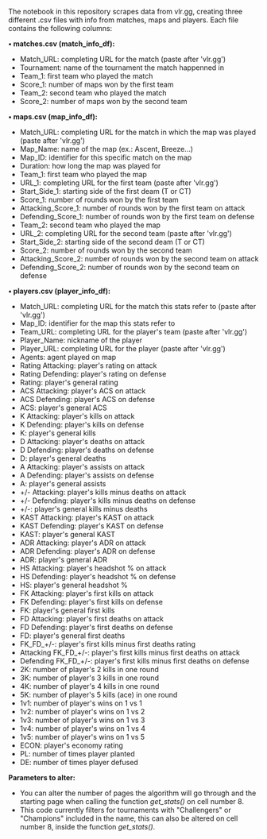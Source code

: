 The notebook in this repository scrapes data from vlr.gg, creating three different .csv files with info from matches, maps and players. Each file contains the following columns:

**• matches.csv (match_info_df):**
  - Match_URL: completing URL for the match (paste after 'vlr.gg')
  - Tournament: name of the tournament the match happenned in
  - Team_1: first team who played the match
  - Score_1: number of maps won by the first team
  - Team_2: second team who played the match
  - Score_2: number of maps won by the second team

**• maps.csv (map_info_df):**
  - Match_URL: completing URL for the match in which the map was played (paste after 'vlr.gg') 
  - Map_Name: name of the map (ex.: Ascent, Breeze...)
  - Map_ID: identifier for this specific match on the map
  - Duration: how long the map was played for
  - Team_1: first team who played the map
  - URL_1: completing URL for the first team (paste after 'vlr.gg')
  - Start_Side_1: starting side of the first deam (T or CT)
  - Score_1: number of rounds won by the first team
  - Attacking_Score_1: number of rounds won by the first team on attack
  - Defending_Score_1: number of rounds won by the first team on defense
  - Team_2: second team who played the map
  - URL_2: completing URL for the second team (paste after 'vlr.gg')
  - Start_Side_2: starting side of the second deam (T or CT)
  - Score_2: number of rounds won by the second team
  - Attacking_Score_2: number of rounds won by the second team on attack
  - Defending_Score_2: number of rounds won by the second team on defense

**• players.csv (player_info_df):**
  - Match_URL: completing URL for the match this stats refer to (paste after 'vlr.gg')
  - Map_ID: identifier for the map this stats refer to
  - Team_URL: completing URL for the player's team (paste after 'vlr.gg')
  - Player_Name: nickname of the player
  - Player_URL: completing URL for the player (paste after 'vlr.gg')
  - Agents: agent played on map
  - Rating Attacking: player's rating on attack
  - Rating Defending: player's rating on defense
  - Rating: player's general rating
  - ACS Attacking: player's ACS on attack
  - ACS Defending: player's ACS on defense
  - ACS: player's general ACS
  - K Attacking: player's kills on attack
  - K Defending: player's kills on defense
  - K: player's general kills
  - D Attacking: player's deaths on attack
  - D Defending: player's deaths on defense
  - D: player's general deaths
  - A Attacking: player's assists on attack
  - A Defending: player's assists on defense
  - A: player's general assists
  - +/- Attacking: player's kills minus deaths on attack
  - +/- Defending: player's kills minus deaths on defense
  - +/-: player's general kills minus deaths
  - KAST Attacking: player's KAST on attack
  - KAST Defending: player's KAST on defense
  - KAST: player's general KAST
  - ADR Attacking: player's ADR on attack
  - ADR Defending: player's ADR on defense
  - ADR: player's general ADR
  - HS Attacking: player's headshot % on attack
  - HS Defending: player's headshot % on defense
  - HS: player's general headshot %
  - FK Attacking: player's first kills on attack
  - FK Defending: player's first kills on defense
  - FK: player's general first kills
  - FD Attacking: player's first deaths on attack
  - FD Defending: player's first deaths on defense
  - FD: player's general first deaths
  - FK_FD_+/-: player's first kills minus first deaths rating
  - Attacking FK_FD_+/-: player's first kills minus first deaths on attack
  - Defending FK_FD_+/-: player's first kills minus first deaths on defense
  - 2K: number of player's 2 kills in one round
  - 3K: number of player's 3 kills in one round
  - 4K: number of player's 4 kills in one round
  - 5K: number of player's 5 kills (ace) in one round
  - 1v1: number of player's wins on 1 vs 1
  - 1v2: number of player's wins on 1 vs 2
  - 1v3: number of player's wins on 1 vs 3
  - 1v4: number of player's wins on 1 vs 4
  - 1v5: number of player's wins on 1 vs 5
  - ECON: player's economy rating
  - PL: number of times player planted
  - DE: number of times player defused


**Parameters to alter:**
- You can alter the number of pages the algorithm will go through and the starting page when calling the function _get_stats()_ on cell number 8.
- This code currently filters for tournaments with "Challengers" or "Champions" included in the name, this can also be altered on cell number 8, inside the function _get_stats()_.
